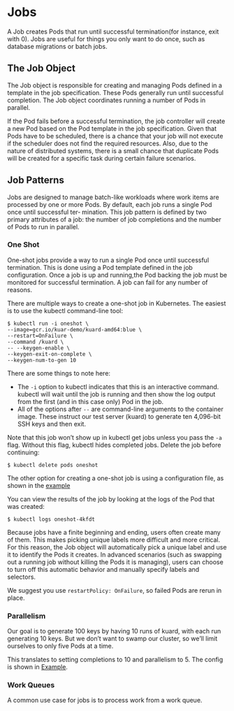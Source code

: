 # Jobs

A Job creates Pods that run until successful termination(for instance, exit with 0). Jobs are useful for things you only want to do once, such as database migrations or batch jobs.

## The Job Object

The Job object is responsible for creating and managing Pods defined in a template in the job specification. These Pods generally run until successful completion. The Job
object coordinates running a number of Pods in parallel.

If the Pod fails before a successful termination, the job controller will create a new Pod based on the Pod template in the job specification. Given that Pods have to be scheduled, there is a chance that your job will not execute if the scheduler does not find the required resources. Also, due to the nature of distributed systems, there is a small chance that duplicate Pods will be created for a specific task during certain failure scenarios.

## Job Patterns

Jobs are designed to manage batch-like workloads where work items are processed by one or more Pods. By default, each job runs a single Pod once until successful ter‐
mination. This job pattern is defined by two primary attributes of a job: the number of job completions and the number of Pods to run in parallel.

### One Shot

One-shot jobs provide a way to run a single Pod once until successful termination. This is done using a Pod template defined in the job configuration. Once a job is up and running,the Pod backing the job must be monitored for successful termination. A job can fail for any number of reasons.

There are multiple ways to create a one-shot job in Kubernetes. The easiest is to use the kubectl command-line tool:

```
$ kubectl run -i oneshot \
--image=gcr.io/kuar-demo/kuard-amd64:blue \
--restart=OnFailure \
--command /kuard \
-- --keygen-enable \
--keygen-exit-on-complete \
--keygen-num-to-gen 10
```
There are some things to note here:

- The `-i` option to kubectl indicates that this is an interactive command. kubectl will wait until the job is running and then show the log output from the first (and in this case only) Pod in the job.
- All of the options after `--` are command-line arguments to the container image. These instruct our test server (kuard) to generate ten 4,096-bit SSH keys and then exit.

Note that this job won’t show up in kubectl get jobs
unless you pass the `-a` flag. Without this flag, kubectl hides completed jobs. Delete the job before continuing:

```
$ kubectl delete pods oneshot
```
The other option for creating a one-shot job is using a configuration file, as shown in the [example](./job-oneshot.yaml)

You can view the results of the job by looking at the logs of the Pod that was created:
```
$ kubectl logs oneshot-4kfdt
```
Because jobs have a finite beginning and ending, users often create many of them. This makes picking unique labels more difficult and more critical. For this reason, the Job object will automatically pick a unique label and use it to identify the Pods it creates. In advanced
scenarios (such as swapping out a running job without killing the Pods it is managing), users can choose to turn off this automatic behavior and manually specify labels and selectors.

We suggest you use `restartPolicy: OnFailure`, so failed Pods are rerun in place.

### Parallelism

Our goal is to generate 100 keys by having 10 runs of
kuard, with each run generating 10 keys. But we don’t want to swamp our cluster, so we’ll limit ourselves to only five Pods at a time.

This translates to setting completions to 10 and parallelism to 5. The config is
shown in [Example](./job-parallel.yaml).

### Work Queues

A common use case for jobs is to process work from a work queue. 